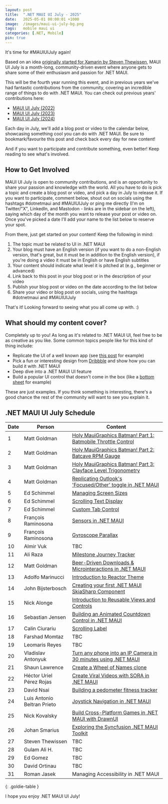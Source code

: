 ```yaml
---
layout: post
title:  ".NET MAUI UI July - 2025"
date:   2025-05-01 00:00:01 +1000
image:  /images/maui-ui-july-bg.png
tags:   mobile maui ui
categories: [.NET, Mobile]
pin: true
---
```


It's time for #MAUIUIJuly again!

Based on an idea [originally started for Xamarin by Steven Thewissen](https://thewissen.io/introducing-xamarin-ui-july/), MAUI UI July is a month-long, community-driven event where anyone gets to share some of their enthusiasm and passion for .NET MAUI.

This will be the fourth year running this event, and in previous years we've had fantastic contributions from the community, covering an incredible range of things to do with .NET MAUI. You can check out previous years' contributions here:

* [MAUI UI July (2022)](/posts/maui-ui-july)
* [MAUI UI July (2023)](/posts/maui-ui-july-23)
* [MAUI UI July (2024)](/posts/mauiuijuly-24/)

Each day in July, we'll add a blog post or video to the calendar below, showcasing something cool you can do with .NET MAUI. Be sure to bookmark/favourite this post and check back every day for new content!

And if you want to participate and contribute something, even better! Keep reading to see what's involved.

## How to Get Involved

MAUI UI July is open to community contributions, and is an opportunity to share your passion and knowledge with the world. All you have to do is pick a topic and create a blog post or video, and pick a day in July to release it. If you want to participate, comment below, shout out on socials using the hashtags #dotnetmaui and #MAUIUIJuly or ping me directly (I'm on Twitter/"X", LinkedIn, and Mastodon - links are in the sidebar on the left), saying which day of the month you want to release your post or video on. Once you've picked a date I'll add your name to the list below to reserve your spot.

From there, just get started on your content! Keep the following in mind:

1. The topic must be related to UI in .NET MAUI
2. Your blog must have an English version (if you want to do a non-English version, that's great, but it must be in addition to the English version), if you're doing a video it must be in English or have English subtitles
3. Your content should indicate what level it is pitched at (e.g., beginner or advanced)
4. Link back to this post in your blog post or in the description of your video
5. Publish your blog post or video on the date according to the list below
6. Share your video or blog post on socials, using the hashtags #dotnetmaui and #MAUIUIJuly

That's it! Looking forward to seeing what you all come up with. :)

## What should my content cover?

Completely up to you! As long as it's related to .NET MAUI UI, feel free to be as creative as you like. Some common topics people like for this kind of thing include:

* Replicate the UI of a well known app (see [this post](/posts/outlook-clone) for example)
* Pick a fun or interesting design from [Dribbble](https://dribbble.com) and show how you can build it with .NET MAUI
* Deep dive into a .NET MAUI UI feature
* Build a popular UI control that doesn't come in the box (like a [bottom sheet](https://blogs.xgenoapps.com/post/2022/07/23/maui-bottom-sheet) for example)

These are just examples. If you think something is interesting, there's a good chance the rest of the community will want to see you explain it.


## .NET MAUI UI July Schedule

| Date | Person                      | Content                                                                                                                                                                        |
| ---- | --------------------------- | ------------------------------------------------------------------------------------------------------------------------------------------------------------------------------ |
| 1    | Matt Goldman                | [Holy MauiGraphics Batman! Part 1: Batmobile Throttle Control](/posts/batmobile-part-1/)                                                                                       |
| 2    | Matt Goldman                | [Holy MauiGraphics Batman! Part 2: Batcave RPM Gauge](/posts/batmobile-part-2)                                                                                                 |
| 3    | Matt Goldman                | [Holy MauiGraphics Batman! Part 3: Clayface Level Trigonometry](/posts/batmobile-part-3)                                                                                       |
| 4    | Matt Goldman                | [Replicating Outlook's 'Focused/Other' toggle in .NET MAUI](/posts/outlook-toggle)                                                                                             |
| 5    | Ed Schimmel                 | [Managing Screen Sizes](https://byte217.com/net-maui-managing-screen-sizes/)                                                                                                   |
| 6    | Ed Schimmel                 | [Scrolling Text Display](https://byte217.com/net-maui-scrolling-text-display/)                                                                                                 |
| 7    | Ed Schimmel                 | [Custom Tab Control](https://byte217.com/net-maui-tab-control-with-underlinement/)                                                                                             |
| 8    | François Raminosona         | [Sensors in .NET MAUI](https://blog.francois.raminosona.com/sensors-in-net-maui-mauiuijuly/)                                                                                   |
| 9    | François Raminosona         | [Gyroscope Parallax](https://blog.francois.raminosona.com/sensor-based-parallax-in-net-maui-using-the-gyroscope-mauiuijuly/)                                                   |
| 10   | Almir Vuk                   | TBC                                                                                                                                                                            |
| 11   | Ali Raza                    | [Milestone Journey Tracker](https://mauiwithali.hashnode.dev/building-a-dynamic-milestone-journey-tracker-with-skiasharp-in-net-maui)                                          |
| 12   | Matt Goldman                | [Beer-Driven Downloads & Microinteractions in .NET MAUI](/posts/bdd-app-downloads)                                                                                             |
| 13   | Adolfo Marinucci            | [Introduction to Reactor Theme](https://github.com/adospace/reactor-theme/blob/main/net_maui_july2025_article.md)                                                              |
| 14   | John Bijsterbosch           | [Creating your first .NET MAUI SkiaSharp Component](https://blog.johndotnet.nl/creating-your-very-first-net-maui-skiasharp-component-step-by-step/)                            |
| 15   | Nick Alonge                 | [Introduction to Reusable Views and Controls ](https://dev.to/nick_alonge/reusable-views-in-net-maui-4n3c)                                                                     |
| 16   | Sebastian Jensen            | [Building an Animated Countdown Control in .NET MAUI](https://medium.com/@tsjdevapps/building-an-animated-countdown-control-in-net-maui-0b1faff7ed76)                          |
| 17   | Calin Ciurariu              | [Scrolling Label](https://medium.com/@clinciurariu/calin-ciurariu-c153c8ceb9dd)                                                                                                |
| 18   | Farshad Momtaz              | TBC                                                                                                                                                                            |
| 19   | Leomaris Reyes              | TBC                                                                                                                                                                            |
| 20   | Vladislav Antonyuk          | [Turn any phone into an IP Camera in 30 minutes using .NET MAUI](https://vladislavantonyuk.github.io/articles/Turn-any-phone-into-an-IP-Camera-in-30-Minutes-using-.NET-MAUI/) |
| 21   | Shaun Lawrence              | [Create a Wheel of Names clone](https://blog.bijington.com/2025/07/21/wheel-of-names.html)                                                                                     |
| 22   | Héctor Uriel Pérez Rojas    | [Create Viral Videos with SORA in .NET MAUI](https://devs.school/create-viral-videos-with-sora-in-net-maui/)                                                                   |
| 23   | David Nsai                  | [Building a pedometer fitness tracker](https://medium.com/@nsaidave/building-a-pedometer-fitness-tracker-using-net-maui-8723ad041c1d)                                          |
| 24   | Luis Antonio Beltran Prieto | [Joystick Navigation in .NET MAUI](https://dev.to/icebeam7/joystick-navigation-ui-in-net-maui-5974)                                                                            |
| 25   | Nick Kovalsky               | [Build Cross-Platform Games in .NET MAUI with DrawnUI](https://taublast.github.io/posts/Breakout/)                                                                             |
| 26   | Johan Smarius               | [Exploring the Syncfusion .NET MAUI Toolkit](https://www.youtube.com/watch?v=T69XFmhjdzQ)                                                                                      |
| 27   | Steven Thewissen            | TBC                                                                                                                                                                            |
| 28   | Gulam Ali H.                | TBC                                                                                                                                                                            |
| 29   | Ed Gomez                    | TBC                                                                                                                                                                            |
| 30   | David Ortinau               | TBC                                                                                                                                                                            |
| 31   | Roman Jasek                 | Managing Accessibility in .NET MAUI                                                                                                                                            |

{: .goldie-table }

I hope you enjoy .NET MAUI UI July!
